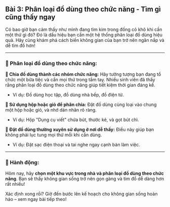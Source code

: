 ## Bài 3: Phân loại đồ dùng theo chức năng - Tìm gì cũng thấy ngay

Có bao giờ bạn cảm thấy như mình đang tìm kim trong đống cỏ khô khi cần một thứ gì đó? Đó là dấu hiệu bạn cần một hệ thống phân loại đồ dùng hiệu quả. Hãy cùng khám phá cách biến không gian của bạn trở nên ngăn nắp và dễ tìm đồ hơn!

---

### 📌 Phân loại đồ dùng theo chức năng:

**🔹 Chia đồ dùng thành các nhóm chức năng:**
Hãy tưởng tượng bạn đang tổ chức một bữa tiệc và cần mọi thứ trong tầm tay. Nhiều sinh viên đã thấy rằng phân loại đồ dùng theo chức năng giúp tiết kiệm thời gian đáng kể.  
- Ví dụ: Đồ dùng học tập, đồ dùng nhà bếp, đồ điện tử.  

**🔹 Sử dụng hộp hoặc giỏ để phân chia:**
Đặt đồ dùng cùng loại vào chung một hộp hoặc giỏ, và nhớ dán nhãn rõ ràng.  
- Ví dụ: Hộp "Dụng cụ viết" chứa bút, thước kẻ, và gọt bút chì.  

**🔹 Đặt đồ dùng thường xuyên sử dụng ở nơi dễ thấy:**
Điều này giúp bạn không phải lục tung mọi thứ mỗi khi cần dùng.  
- Ví dụ: Đặt sạc điện thoại và tai nghe ngay cạnh bàn làm việc.  

---

### 🚀 Hành động:

Hôm nay, hãy **chọn một khu vực trong nhà và phân loại đồ dùng theo chức năng**. Bạn sẽ thấy không gian sống trở nên gọn gàng và tìm đồ dễ dàng hơn rất nhiều!

Xác định xong rồi? Giờ đến bước lên kế hoạch cho không gian sống hoàn hảo – xem ngay bài tiếp theo!